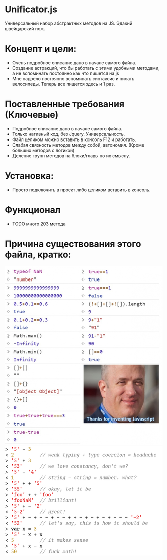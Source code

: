 # Unificator.js
Универсальный набор абстрактных методов на JS. Эдакий швейцарский нож.

# Концепт и цели:
- Очень подробное описание дано в начале самого файла.
- Создание астракций, что бы работать с этими удобными методами, а не вспоминать постоянно как что пишется на js
- Мне надоело постоянно вспоминать синтаксис и писать велосипеды. Теперь все пишется здесь и 1 раз.

# Поставленные требования (Ключевые)
- Подробное описание дано в начале самого файла.
- Только нативный код, без Jquery. Универсальность.
- Файл целиком можно вставить в консоль F12 и работать.
- Слабая связность методов между собой, автономия. (Кроме больших методов с логикой)
- Деление групп методов на блоки/главы по их смыслу.

# Установка:
- Просто подключить в проект либо целиком вставить в консоль.

# Функционал
- TODO много  203 метода

# Причина существования этого файла, кратко:
<img src="JS.jpg">
<img src="JS-1.png">
